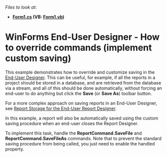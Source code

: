 <!-- default file list -->
*Files to look at*:

* **[Form1.cs](./CS/CustomSavingEUD/Form1.cs) (VB: [Form1.vb](./VB/CustomSavingEUD/Form1.vb))**
<!-- default file list end -->
# WinForms End-User Designer - How to override commands (implement custom saving)


<p>This example demonstrates how to override and customize saving in the <a href="http://documentation.devexpress.com/#XtraReports/CustomDocument1198"><u>End-User Designer</u></a>. This can be useful, for example, if all the reports in a project should be stored in a database, and are retrieved from the database via a stream, and all of this should be done automatically, without forcing an end-user to do anything but click the <strong>Save</strong> (or <strong>Save As</strong>) toolbar button.</p>
<p>For a more complex approach on saving reports in an End-User Designer, see <a href="https://www.devexpress.com/Support/Center/p/E2704">Report Storage for the End-User Report Designer</a>.</p>
<p>In this example, a report will also be automatically saved using the custom saving procedure when an end-user closes the Report Designer.</p>
<p>To implement this task, handle the <strong>ReportCommand.SaveFile</strong> and <strong>ReportCommand.SaveFileAs</strong> commands. Note that to prevent the standard saving procedure from being called, you just need to enable the handled property.</p>

<br/>


